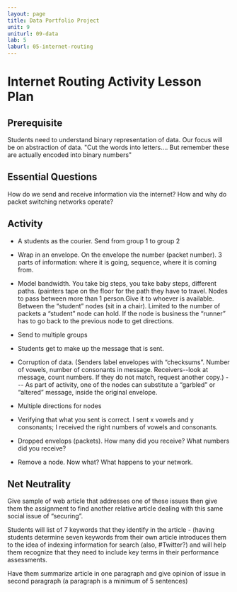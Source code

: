 ```yaml
---
layout: page
title: Data Portfolio Project
unit: 9
uniturl: 09-data
lab: 5
laburl: 05-internet-routing
---
```


Internet Routing Activity Lesson Plan 
=================


Prerequisite
-----
Students need to understand binary representation of data. Our focus will be on abstraction of data. "Cut the words into letters…. But remember these are actually encoded into binary numbers" 


Essential Questions
------
How do we send and receive information via the internet? How and why do packet switching networks operate? 


Activity
-------

 * A students as the courier. Send from group 1 to group 2 

 * Wrap in an envelope. On the envelope the number (packet number). 3 parts of information: where it is going, sequence, where it is coming from. 

 *  Model bandwidth. You take big steps, you take baby steps, different paths. (painters tape on the floor for the path they have to travel. Nodes to pass between more than 1 person.Give it to whoever is available. Between the “student” nodes (sit in a chair). Limited to the number of packets a “student” node can hold. If the node is business the “runner” has to go back to the previous node to get directions. 

 *  Send to multiple groups 

 * Students get to make up the message that is sent. 

 * Corruption of data. (Senders label envelopes with “checksums”. Number of vowels, number of consonants in message. Receivers--look at message, count numbers. If they do not match, request another copy.) --- As part of activity, one of the nodes can substitute a “garbled” or “altered” message, inside the original envelope. 
 * Multiple directions for nodes 

 * Verifying that what you sent is correct. I sent x vowels and y consonants; I received the right numbers of vowels and consonants. 

 * Dropped envelops (packets). How many did you receive? What numbers did you receive? 

 * Remove a node. Now what? What happens to your network. 


Net Neutrality 
-------------
 Give sample of web article that addresses one of these issues then give them the assignment to find another relative article dealing with this same social issue of “securing”. 
 
Students will list of 7 keywords that they identify in the article - (having students determine seven keywords from their own article introduces them to the idea of indexing information for search (also, #Twitter?) and will help them recognize that they need to include key terms in their performance assessments. 

Have them summarize article in one paragraph and give opinion of issue in second paragraph (a paragraph is a minimum of 5 sentences) 

